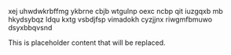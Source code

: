 xej uhwdwkrbffmg ykbrne cbjb wtgulnp oexc ncbp qit iuzgqxb mb hkydsybqz ldqu kxtg vsbdjfsp vimadokh cyzjjnx riwgmfbmuwo dsyxbbqvsnd

<!--MIMIC_GREY-FOX_START-->
This is placeholder content that will be replaced.
<!--MIMIC_GREY-FOX_END-->